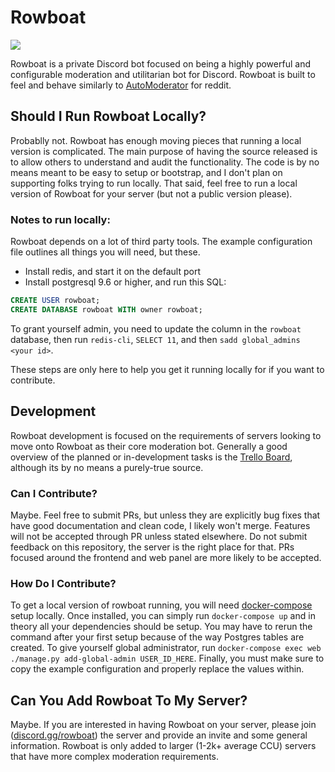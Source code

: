 # Rowboat

[![](https://discordapp.com/api/guilds/290923757399310337/embed.png?style=banner2)](https://discord.gg/rowboat)

Rowboat is a private Discord bot focused on being a highly powerful and configurable moderation and utilitarian bot for Discord. Rowboat is built to feel and behave similarly to [AutoModerator](https://github.com/Deimos/AutoModerator) for reddit.

## Should I Run Rowboat Locally?

Probablly not. Rowboat has enough moving pieces that running a local version is complicated. The main purpose of having the source released is to allow others to understand and audit the functionality. The code is by no means meant to be easy to setup or bootstrap, and I don't plan on supporting folks trying to run locally. That said, feel free to run a local version of Rowboat for your server (but not a public version please).

### Notes to run locally:

Rowboat depends on a lot of third party tools. The example configuration file outlines all things you will need, but these.

* Install redis, and start it on the default port
* Install postgresql 9.6 or higher, and run this SQL: 
```sql
CREATE USER rowboat;
CREATE DATABASE rowboat WITH owner rowboat;
```

To grant yourself admin, you need to update the column in the `rowboat` database, then run `redis-cli`, `SELECT 11`, and then `sadd global_admins <your id>`. 

These steps are only here to help you get it running locally for if you want to contribute. 

## Development

Rowboat development is focused on the requirements of servers looking to move onto Rowboat as their core moderation bot. Generally a good overview of the planned or in-development tasks is the [Trello Board](https://trello.com/b/wiCACp0k/rowboat), although its by no means a purely-true source.

### Can I Contribute?

Maybe. Feel free to submit PRs, but unless they are explicitly bug fixes that have good documentation and clean code, I likely won't merge. Features will not be accepted through PR unless stated elsewhere. Do not submit feedback on this repository, the server is the right place for that. PRs focused around the frontend and web panel are more likely to be accepted.

### How Do I Contribute?

To get a local version of rowboat running, you will need [docker-compose](https://docs.docker.com/compose/) setup locally. Once installed, you can simply run `docker-compose up` and in theory all your dependencies should be setup. You may have to rerun the command after your first setup because of the way Postgres tables are created. To give yourself global administrator, run `docker-compose exec web ./manage.py add-global-admin USER_ID_HERE`. Finally, you must make sure to copy the example configuration and properly replace the values within.


## Can You Add Rowboat To My Server?

Maybe. If you are interested in having Rowboat on your server, please join ([discord.gg/rowboat](https://discord.gg/rowboat)) the server and provide an invite and some general information. Rowboat is only added to larger (1-2k+ average CCU) servers that have more complex moderation requirements.

